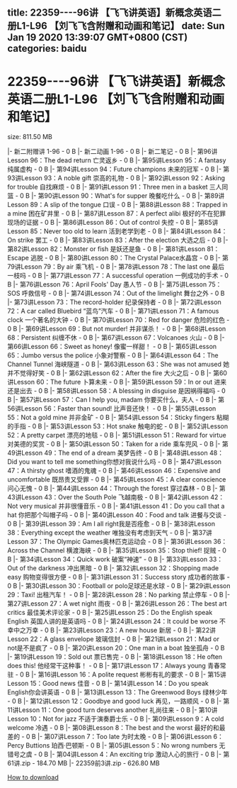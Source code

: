 
title: 22359----96讲 【飞飞讲英语】新概念英语二册L1-L96 【刘飞飞含附赠和动画和笔记】
date: Sun Jan 19 2020 13:39:07 GMT+0800 (CST)    
categories: baidu
---

# 22359----96讲 【飞飞讲英语】新概念英语二册L1-L96 【刘飞飞含附赠和动画和笔记】
size: 811.50 MB
 
 
|- 新二附赠讲 1-96 - 0 B
|- 新二动画 1-96 - 0 B
|- 新二笔记 - 0 B
|- 第96讲Lesson 96：The dead return 亡灵返乡 - 0 B
|- 第95讲Lesson 95：A fantasy 纯属虚构 - 0 B
|- 第94讲Lesson 94：Future champions 未来的冠军 - 0 B
|- 第93讲Lesson 93：A noble gift 崇高的礼物 - 0 B
|- 第92讲Lesson 92：Asking for trouble 自找麻烦 - 0 B
|- 第91讲Lesson 91：Three men in a basket 三人同篮 - 0 B
|- 第90讲Lesson 90：What's for supper 晚餐吃什么 - 0 B
|- 第89讲Lesson 89：A slip of the tongue 口误 - 0 B
|- 第88讲Lesson 88：Trapped in a mine 困在矿井里 - 0 B
|- 第87讲Lesson 87：A perfect alibi 极好的不在犯罪现场的证据 - 0 B
|- 第86讲Lesson 86：Out of control 失控 - 0 B
|- 第85讲Lesson 85：Never too old to learn 活到老学到老 - 0 B
|- 第84讲Lesson 84：On strike 罢工 - 0 B
|- 第83讲Lesson 83：After the election 大选之后 - 0 B
|- 第82讲Lesson 82：Monster or fish 是妖还是鱼 - 0 B
|- 第81讲Lesson 81：Escape 逃脱 - 0 B
|- 第80讲Lesson 80：The Crystal Palace水晶宫 - 0 B
|- 第79讲Lesson 79：By air 乘飞机 - 0 B
|- 第78讲Lesson 78：The last one 最后一枝吗 - 0 B
|- 第77讲Lesson 77：A successful operation 一例成功的手术 - 0 B
|- 第76讲Lesson 76：April Fools' Day 愚人节 - 0 B
|- 第75讲Lesson 75：SOS 呼救信号 - 0 B
|- 第74讲Lesson 74：Out of the limelight 舞台之外 - 0 B
|- 第73讲Lesson 73：The record-holder 纪录保持者 - 0 B
|- 第72讲Lesson 72：A car called Bluebird “蓝鸟”汽车 - 0 B
|- 第71讲Lesson 71：A famous clock 一个著名的大钟 - 0 B
|- 第70讲Lesson 70：Red for danger 危险的红色 - 0 B
|- 第69讲Lesson 69：But not murder! 并非谋杀！ - 0 B
|- 第68讲Lesson 68：Persistent 纠缠不休 - 0 B
|- 第67讲Lesson 67：Volcanoes 火山 - 0 B
|- 第66讲Lesson 66：Sweet as honey! 像蜜一样甜！ - 0 B
|- 第65讲Lesson 65：Jumbo versus the police 小象对警察 - 0 B
|- 第64讲Lesson 64：The Channel Tunnel 海峡隧道 - 0 B
|- 第63讲Lesson 63：She was not amused 她并不觉得好笑 - 0 B
|- 第62讲Lesson 62：After the fire 大火之后 - 0 B
|- 第60讲Lesson 60：The future 卜算未来 - 0 B
|- 第59讲Lesson 59：In or out 进来还是出去 - 0 B
|- 第58讲Lesson 58：A blessing in disguise 是因祸得福吗 - 0 B
|- 第57讲Lesson 57：Can I help you, madam 你要买什么，夫人 - 0 B
|- 第56讲Lesson 56：Faster than sound! 比声音还快！ - 0 B
|- 第55讲Lesson 55：Not a gold mine 并非金矿 - 0 B
|- 第54讲Lesson 54：Sticky fingers 粘糊的手指 - 0 B
|- 第53讲Lesson 53：Hot snake 触电的蛇 - 0 B
|- 第52讲Lesson 52：A pretty carpet 漂亮的地毯 - 0 B
|- 第51讲Lesson 51：Reward for virtue 对美德的奖赏 - 0 B
|- 第50讲Lesson 50：Taken for a ride 乘车兜风 - 0 B
|- 第49讲Lesson 49：The end of a dream 美梦告终 - 0 B
|- 第48讲Lesson 48：Did you want to tell me something你想对我说什么吗 - 0 B
|- 第47讲Lesson 47：A thirsty ghost 嗜酒的鬼魂 - 0 B
|- 第46讲Lesson 46：Expensive and uncomfortable 既昂贵又受罪 - 0 B
|- 第45讲Lesson 45：A clear conscience 问心无愧 - 0 B
|- 第44讲Lesson 44：Through the forest 穿过森林 - 0 B
|- 第43讲Lesson 43：Over the South Pole 飞越南极 - 0 B
|- 第42讲Lesson 42：Not very musical 并非很懂音乐 - 0 B
|- 第41讲Lesson 41：Do you call that a hat 你把那个叫帽子吗 - 0 B
|- 第40讲Lesson 40：Food and talk 进餐与交谈 - 0 B
|- 第39讲Lesson 39：Am I all right我是否痊愈 - 0 B
|- 第38讲Lesson 38：Everything except the weather 唯独没有考虑到天气 - 0 B
|- 第37讲Lesson 37：The Olympic Games奥林匹克运动会 - 0 B
|- 第36讲Lesson 36：Across the Channel 横渡海峡 - 0 B
|- 第35讲Lesson 35：Stop thief! 捉贼 - 0 B
|- 第34讲Lesson 34：Quick work 破案“神速” - 0 B
|- 第33讲Lesson 33：Out of the darkness 冲出黑暗 - 0 B
|- 第32讲Lesson 32：Shopping made easy 购物变得很方便 - 0 B
|- 第31讲Lesson 31：Success story 成功者的故事 - 0 B
|- 第30讲Lesson 30：Football or polo足球还是水球 - 0 B
|- 第29讲Lesson 29：Taxi! 出租汽车！ - 0 B
|- 第28讲Lesson 28：No parking 禁止停车 - 0 B
|- 第27讲Lesson 27：A wet night 雨夜 - 0 B
|- 第26讲Lesson 26：The best art critics 最佳美术评论家 - 0 B
|- 第25讲Lesson 25：Do the English speak English 英国人讲的是英语吗 - 0 B
|- 第24讲Lesson 24：It could be worse 不幸中之万幸 - 0 B
|- 第23讲Lesson 23：A new house 新居 - 0 B
|- 第22讲Lesson 22：A glass envelope 玻璃信封 - 0 B
|- 第21讲Lesson 21：Mad or not是不是疯了 - 0 B
|- 第20讲Lesson 20：One man in a boat 独坐孤舟 - 0 B
|- 第19讲Lesson 19：Sold out 票已售完 - 0 B
|- 第18讲Lesson 18：He often does this! 他经常干这种事！ - 0 B
|- 第17讲Lesson 17：Always young 青春常驻 - 0 B
|- 第16讲Lesson 16：A polite request 彬彬有礼的要求 - 0 B
|- 第15讲Lesson 15：Good news 佳音 - 0 B
|- 第14讲Lesson 14：Do you speak English你会讲英语 - 0 B
|- 第13讲Lesson 13：The Greenwood Boys 绿林少年 - 0 B
|- 第12讲Lesson 12：Goodbye and good luck 再见，一路顺风 - 0 B
|- 第11讲Lesson 11：One good turn deserves another 礼尚往来 - 0 B
|- 第10讲Lesson 10：Not for jazz 不适于演奏爵士乐 - 0 B
|- 第09讲Lesson 9：A cold welcome 冷遇 - 0 B
|- 第08讲Lesson 8：The best and the worst 最好的和最差的 - 0 B
|- 第07讲Lesson 7：Too late 为时太晚 - 0 B
|- 第06讲Lesson 6：Percy Buttions 珀西·巴顿斯 - 0 B
|- 第05讲Lesson 5：No wrong numbers 无错号之虞 - 0 B
|- 第04讲Lesson 4：An exciting trip 激动人心的旅行 - 0 B
|- 第61讲.zip - 184.70 MB
|- 22359前3讲.zip - 626.80 MB

[How to download](https://bpcam.bemobtrk.com/go/2ceec3aa-1ca2-46d6-b9ff-aaa5c184517c?jno=2723)